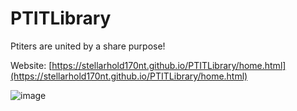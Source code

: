 # PTITLibrary

Ptiters are united by a share purpose!

Website: [https://stellarhold170nt.github.io/PTITLibrary/home.html](https://stellarhold170nt.github.io/PTITLibrary/home.html)

![image](https://github.com/Stellarhold170NT/PTITLibrary/assets/99376592/382e9557-5524-4403-8d46-a512b1a0d348)
